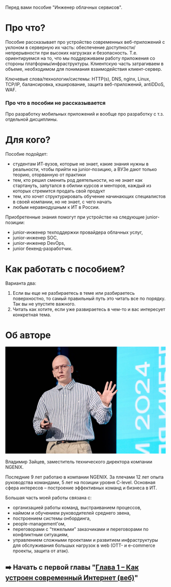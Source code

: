 Перед вами пособие "Инженер облачных сервисов".
# Про что?

Пособие рассказывает про устройство современных веб-приложений с уклоном в серверную их часть: обеспечение доступности/непрерывности при высоких нагрузках и безопасность. Т.е. ориентируемся на то, что мы поддерживаем работу приложения со стороны платформы/инфраструктуры. Клиентскую часть затрагиваем в объеме, необходимом для понимания взаимодействия клиент-сервер.

Ключевые слова/технологии/системы: HTTP(s), DNS, nginx, Linux, TCP/IP, балансировка, кэширование, защита веб-приложений, antiDDoS, WAF.
### Про что в пособии не рассказывается

Про разработку мобильных приложений и вообще про разработку с т.з. отдельной дисциплины.
# Для кого?

Пособие подойдет:
- студентам ИТ-вузов, которые не знает, какие знания нужны в реальности, чтобы прийти на junior-позицию, а ВУЗе дают только теорию, оторванную от практики
- тем, кто решил сменить род деятельности, но не знает как стартануть, запутался в обилии курсов и менторов, каждый из которых стремится продать свой продукт
- тем, кто хочет структурировать обучение начинающих специалистов в своей компании, но не знает, с чего начать
- любым неравнодушным к ИТ в России.

Приобретенные знания помогут при устройстве на следующие junior-позиции:
- junior-инженер техподдержки провайдера облачных услуг,
- junior-инженер SOC,
- junior-инженер DevOps,
- junior бекенд-разработчик.

# Как работать с пособием?

Варианта два:
1. Если вы еще не разбираетесь в теме или разбираетесь поверхностно, то самый правильный путь это читать все по порядку. Так вы не упустите важного.
2. Читать как хотите, если уже развираетесь в чем-то и вас интересует конкретная тема.

# Об авторе

![Pasted image 20250125163450.png](<https://github.com/abadd00d/web-for-juniors/blob/main/img/Pasted image 20250125163450.png>)

Владимир Зайцев, заместитель технического директора компании NGENIX.

Последние 9 лет работаю в компании NGENIX. За плечами 12 лет опыта руководства командами, 5 лет на позиции уровня C-level. Основная сфера интересов – построение эффективных команд и бизнеса в ИТ.

Большая часть моей работы связана с:  
- организацией работы команд, выстраиванием процессов,  
- наймом и обучением руководителей среднего звена,  
- построением системы онбординга,  
- people-management'ом,  
- переговорами с “тяжелыми” заказчиками и переговорами по конфликтным ситуациям, 
- управлением сложными проектами и развитием инфраструктуры для обслуживания большых нагрузок в web (OTT- и e-commerce проекты, защита от атак).

## ➡️ Начать с первой главы "[Глава 1 – Как устроен современный Интернет (веб)](<https://github.com/abadd00d/web-for-juniors/blob/main/course/Глава 1 – Как устроен современный Интернет (веб).md>)"

